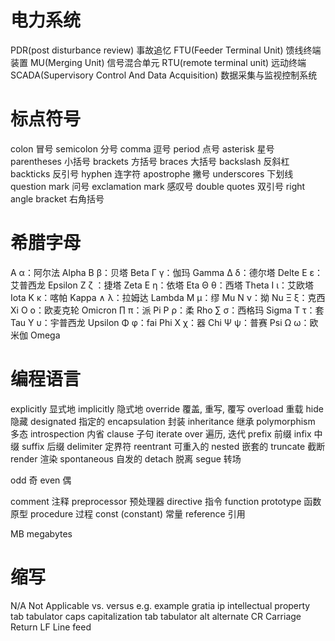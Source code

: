 # 电力系统

PDR(post disturbance review)					事故追忆
FTU(Feeder Terminal Unit)						馈线终端装置
MU(Merging Unit)								信号混合单元
RTU(remote terminal unit)						远动终端
SCADA(Supervisory Control And Data Acquisition)	数据采集与监视控制系统

# 标点符号

colon		冒号
semicolon	分号
comma		逗号
period		点号
asterisk	星号
parentheses	小括号
brackets	方括号
braces		大括号
backslash	反斜杠
backticks	反引号
hyphen		连字符
apostrophe	撇号
underscores			下划线
question mark		问号
exclamation mark	感叹号
double quotes		双引号
right angle bracket	右角括号

# 希腊字母

Α α：阿尔法 Alpha
Β β：贝塔 Beta
Γ γ：伽玛 Gamma
Δ δ：德尔塔 Delte
Ε ε：艾普西龙 Epsilon
Ζ ζ  ：捷塔 Zeta
Ε η：依塔 Eta
Θ θ：西塔 Theta
Ι ι：艾欧塔 Iota
Κ κ：喀帕 Kappa
∧ λ：拉姆达 Lambda
Μ μ：缪 Mu
Ν ν：拗 Nu
Ξ ξ：克西 Xi
Ο ο：欧麦克轮 Omicron
∏ π：派 Pi
Ρ ρ：柔 Rho
∑ σ：西格玛 Sigma
Τ τ：套 Tau
Υ υ：宇普西龙 Upsilon
Φ φ：fai Phi
Χ χ：器 Chi
Ψ ψ：普赛 Psi
Ω ω：欧米伽 Omega

# 编程语言

explicitly	显式地
implicitly	隐式地
override	覆盖, 重写, 覆写
overload	重载
hide		隐藏
designated	指定的
encapsulation	封装
inheritance		继承
polymorphism	多态
introspection	内省
clause			子句
iterate over	遍历, 迭代
prefix		前缀
infix		中缀
suffix		后缀
delimiter	定界符
reentrant	可重入的
nested		嵌套的
truncate	截断
render		渲染
spontaneous	自发的
detach		脱离
segue		转场

odd 奇
even 偶

comment				注释
preprocessor		预处理器
directive			指令
function prototype	函数原型
procedure			过程
const (constant)	常量
reference			引用

MB megabytes

# 缩写

N/A Not Applicable
vs. versus
e.g. example gratia
ip intellectual property
tab tabulator
caps capitalization
tab tabulator
alt alternate
CR Carriage Return
LF Line feed

